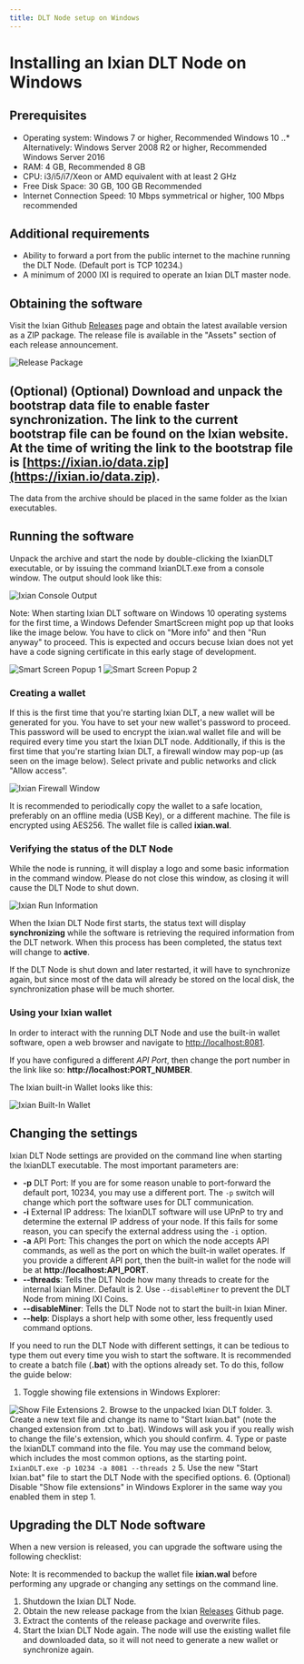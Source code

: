 ```yaml
---
title: DLT Node setup on Windows
---
```


# Installing an Ixian DLT Node on Windows

## Prerequisites

* Operating system: Windows 7 or higher, Recommended Windows 10
..* Alternatively: Windows Server 2008 R2 or higher, Recommended Windows Server 2016
* RAM: 4 GB, Recommended 8 GB
* CPU: i3/i5/i7/Xeon or AMD equivalent with at least 2 GHz
* Free Disk Space: 30 GB, 100 GB Recommended
* Internet Connection Speed: 10 Mbps symmetrical or higher, 100 Mbps recommended

## Additional requirements
* Ability to forward a port from the public internet to the machine running the DLT Node. (Default port is TCP 10234.)
* A minimum of 2000 IXI is required to operate an Ixian DLT master node.

## Obtaining the software
Visit the Ixian Github [Releases](https://github.com/ProjectIxian/Ixian-DLT/releases) page and obtain the latest available version as a ZIP package. The release file is available in the "Assets" section of each release announcement.

![Release Package](https://projectixian.github.io/assets/images/guide_win_1.png)

## (Optional) (Optional) Download and unpack the bootstrap data file to enable faster synchronization. The link to the current bootstrap file can be found on the Ixian website. At the time of writing the link to the bootstrap file is [https://ixian.io/data.zip](https://ixian.io/data.zip).
The data from the archive should be placed in the same folder as the Ixian executables.

## Running the software

Unpack the archive and start the node by double-clicking the IxianDLT executable, or by issuing the command IxianDLT.exe from a console window.
The output should look like this:

![Ixian Console Output](https://projectixian.github.io/assets/images/guide_win_2.png)

Note: When starting Ixian DLT software on Windows 10 operating systems for the first time, a Windows Defender SmartScreen might pop up that looks like the image below. You have to click on "More info" and then "Run anyway" to proceed.
This is expected and occurs becuse Ixian does not yet have a code signing certificate in this early stage of development.

![Smart Screen Popup 1](https://projectixian.github.io/assets/images/guide_win_3.png)
![Smart Screen Popup 2](https://projectixian.github.io/assets/images/guide_win_4.png)

### Creating a wallet

If this is the first time that you're starting Ixian DLT, a new wallet will be generated for you. You have to set your new wallet's password to proceed. This password will be used to encrypt the ixian.wal wallet file and will be required every time you start the Ixian DLT node.
Additionally, if this is the first time that you're starting Ixian DLT, a firewall window may pop-up (as seen on the image below). Select private and public networks and click "Allow access".

![Ixian Firewall Window](https://projectixian.github.io/assets/images/guide_win_5.png)

It is recommended to periodically copy the wallet to a safe location, preferably on an offline media (USB Key), or a different machine. The file is encrypted using AES256.
The wallet file is called **ixian.wal**.

### Verifying the status of the DLT Node

While the node is running, it will display a logo and some basic information in the command window. Please do not close this window, as closing it will cause the DLT Node to shut down.

![Ixian Run Information](https://projectixian.github.io/assets/images/guide_win_6.png)

When the Ixian DLT Node first starts, the status text will display **synchronizing** while the software is retrieving the required information from the DLT network. When this process has been completed, the status text will change to **active**.

If the DLT Node is shut down and later restarted, it will have to synchronize again, but since most of the data will already be stored on the local disk, the synchronization phase will be much shorter.


### Using your Ixian wallet

In order to interact with the running DLT Node and use the built-in wallet software, open a web browser and navigate to [http://localhost:8081](http://localhost:8081).

If you have configured a different *API Port*, then change the port number in the link like so: **http://localhost:PORT_NUMBER**.

The Ixian built-in Wallet looks like this:

![Ixian Built-In Wallet](https://projectixian.github.io/assets/images/guide_win_7.png)


## Changing the settings

Ixian DLT Node settings are provided on the command line when starting the IxianDLT executable. The most important parameters are:
* **-p** DLT Port: If you are for some reason unable to port-forward the default port, 10234, you may use a different port. The `-p` switch will change which port the software uses for DLT communication.
* **-i** External IP address: The IxianDLT software will use UPnP to try and determine the external IP address of your node. If this fails for some reason, you can specify the external address using the `-i` option.
* **-a** API Port: This changes the port on which the node accepts API commands, as well as the port on which the built-in wallet operates. If you provide a different API port, then the built-in wallet for the node will be at **http://localhost:API_PORT**.
* **--threads**: Tells the DLT Node how many threads to create for the internal Ixian Miner. Default is 2. Use `--disableMiner` to prevent the DLT Node from mining IXI Coins.
* **--disableMiner**: Tells the DLT Node not to start the built-in Ixian Miner.
* **--help**: Displays a short help with some other, less frequently used command options.

If you need to run the DLT Node with different settings, it can be tedious to type them out every time you wish to start the software. It is recommended to create a batch file (**.bat**) with the options already set. To do this, follow the guide below:

1. Toggle showing file extensions in Windows Explorer:

![Show File Extensions](https://projectixian.github.io/assets/images/guide_win_8.png)
2. Browse to the unpacked Ixian DLT folder.
3. Create a new text file and change its name to "Start Ixian.bat" (note the changed extension from .txt to .bat). Windows will ask you if you really wish to change the file's extension, which you should confirm.
4. Type or paste the IxianDLT command into the file. You may use the command below, which includes the most common options, as the starting point.
`IxianDLT.exe -p 10234 -a 8081 --threads 2`
5. Use the new "Start Ixian.bat" file to start the DLT Node with the specified options.
6. (Optional) Disable "Show file extensions" in Windows Explorer in the same way you enabled them in step 1.


## Upgrading the DLT Node software

When a new version is released, you can upgrade the software using the following checklist:

Note: It is recommended to backup the wallet file **ixian.wal** before performing any upgrade or changing any settings on the command line.

1. Shutdown the Ixian DLT Node.
2. Obtain the new release package from the Ixian [Releases](https://github.com/ProjectIxian/Ixian-DLT/releases) Github page.
3. Extract the contents of the release package and overwrite files.
4. Start the Ixian DLT Node again. The node will use the existing wallet file and downloaded data, so it will not need to generate a new wallet or synchronize again.

